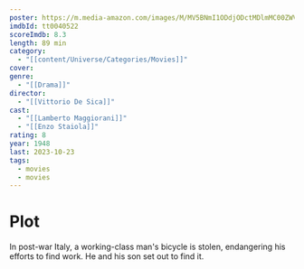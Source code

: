 ```yaml
---
poster: https://m.media-amazon.com/images/M/MV5BNmI1ODdjODctMDlmMC00ZWViLWI5MzYtYzRhNDdjYmM3MzFjXkEyXkFqcGdeQXVyMTMxODk2OTU@._V1_SX300.jpg
imdbId: tt0040522
scoreImdb: 8.3
length: 89 min
category:
  - "[[content/Universe/Categories/Movies]]"
cover: 
genre:
  - "[[Drama]]"
director:
  - "[[Vittorio De Sica]]"
cast:
  - "[[Lamberto Maggiorani]]"
  - "[[Enzo Staiola]]"
rating: 8
year: 1948
last: 2023-10-23
tags:
  - movies
  - movies
---
```

# Plot

In post-war Italy, a working-class man's bicycle is stolen, endangering his efforts to find work. He and his son set out to find it.
